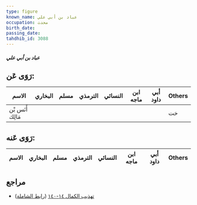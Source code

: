 ```yaml
---
type: figure
known_name: عباد بن أبي علي
occupation: محدث
birth_date:
passing_date:
tahdhib_id: 3088
---
```

##### عباد بن أبي علي

## رَوَى عَن:
| الاسم            | البخاري | مسلم | الترمذي | النسائي | ابن ماجه | أبي داود | Others |
| ---------------- | ------- | ---- | ------- | ------- | -------- | -------- | ------ |
| أَنَس بْن مَالِك |         |      |         |         |          |          | خت     |
## رَوَى عَنه:
| الاسم | البخاري | مسلم | الترمذي | النسائي | ابن ماجه | أبي داود | Others |
| ----- | ------- | ---- | ------- | ------- | -------- | -------- | ------ |
## مراجع
- [تهذيب الكمال ١٤-١٤٠](obsidian://open?vault=Tahdhib-al-Kamal&file=Figures/٣٠٨٨-عباد%20بن%20أبي%20علي) ([رابط الشاملة](https://shamela.ws/book/3722/7068))